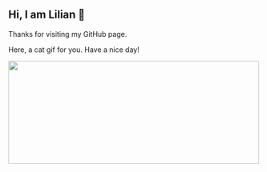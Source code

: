 
## Hi, I am Lilian :wave:

Thanks for visiting my GitHub page.

Here, a cat gif for you. Have a nice day!

<img src="https://cdn2.thecatapi.com/images/4gq.gif" width="500" height="206">

